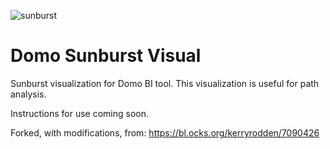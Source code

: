 ![sunburst](http://g.recordit.co/W7FXFvdVPI.gif)
# Domo Sunburst Visual
Sunburst visualization for Domo BI tool.  This visualization is useful for path analysis.

Instructions for use coming soon.

Forked, with modifications, from: https://bl.ocks.org/kerryrodden/7090426

